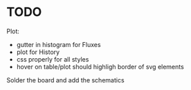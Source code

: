 # TODO

Plot:
  - gutter in histogram for Fluxes
  - plot for History
  - css properly for all styles
  - hover on table/plot should highligh border of svg elements

Solder the board and add the schematics
